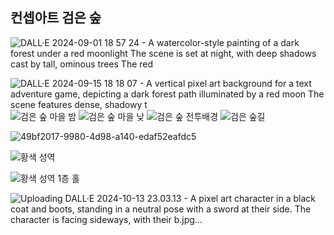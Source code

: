 컨셉아트 검은 숲
-----------
![DALL·E 2024-09-01 18 57 24 - A watercolor-style painting of a dark forest under a red moonlight  The scene is set at night, with deep shadows cast by tall, ominous trees  The red ](https://github.com/user-attachments/assets/c15895a6-9b02-4c69-b260-db22a7bb2a3b)

![DALL·E 2024-09-15 18 18 07 - A vertical pixel art background for a text adventure game, depicting a dark forest path illuminated by a red moon  The scene features dense, shadowy t](https://github.com/user-attachments/assets/91bd10e5-6f89-4522-a17d-1bd3b3414b2d)
![검은 숲 마을 밤](https://github.com/user-attachments/assets/91e44ef3-d5ef-4e17-8fba-1545b9cd42cd)
![검은 숲 마을 낮](https://github.com/user-attachments/assets/5f599272-5aaf-4221-a0af-9d376706a3f4)
![검은 숲 전투배경](https://github.com/user-attachments/assets/1ef017c5-b6b4-40d1-84dd-e27901c25c9d)
![검은 숲길](https://github.com/user-attachments/assets/fb0d1436-f59e-44ac-acc8-4d97f324848c)



![49bf2017-9980-4d98-a140-edaf52eafdc5](https://github.com/user-attachments/assets/59632793-82ba-41a6-9bbd-e96563b7a868)

![황색 성역](https://github.com/user-attachments/assets/785272c4-d896-4716-8558-0998253e24de)

![황색 성역 1층 홀](https://github.com/user-attachments/assets/421eebcd-3353-40e8-8e3f-059602742ca0)

![Uploading DALL·E 2024-10-13 23.03.13 - A pixel art character in a black coat and boots, standing in a neutral pose with a sword at their side. The character is facing sideways, with their b.jpg…]()
